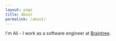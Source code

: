 ```yaml
---
layout: page
title: About
permalink: /about/
---
```


I'm Ali - I work as a software engineer at [Braintree](www.developer.braintreepayments.com).
